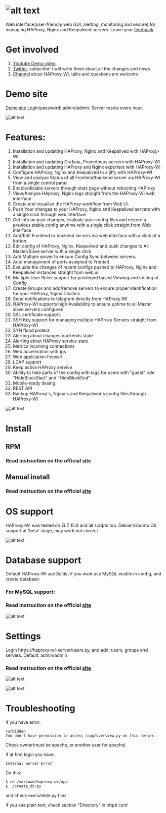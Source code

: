 # ![alt text](inc/images/logo_menu.png "Logo")
Web interface(user-friendly web GUI, alerting, monitoring and secure) for managing HAProxy, Nginx and Keepalived servers. Leave your [feedback](https://github.com/Aidaho12/haproxy-wi/issues)

# Get involved
1. [Youtube Demo video](https://www.youtube.com/channel/UCo0lCg24j-H4f0S9kMjp-_w)
2. [Twitter](https://twitter.com/haproxy_wi), subscribe! I will write there about all the changes and news
3. [Channel](https://t.me/haproxy_wi) about HAProxy-WI, talks and questions are welcome

# Demo site
[Demo site](https://demo.haproxy-wi.org) Login/password: admin/admin. Server resets every hour.

![alt text](image/haproxy-wi-config-show.png "Show config page")

# Features:
1.  Installation and updating HAProxy, Nginx and Keepalived with HAProxy-WI
1.  Installation and updating Grafana, Prometheus servers with HAProxy-WI
1.  Installation and updating HAProxy and Nginx exporters with HAProxy-WI
2.	Configure HAProxy, Nginx and Keepalived In a jiffy with HAProxy-WI
3.	View and analyse Status of all Frontend/backend server via HAProxy-WI from a single control panel.
4.	Enable/disable servers through stats page without rebooting HAProxy
5.	View/Analyse HAproxy, Nginx logs straight from the HAProxy-WI web interface
6.	Create and visualise the HAProxy workflow from Web Ui.
7.	Push Your changes to your HAProxy, Nginx and Keepalived servers with a single click through web interface
8.	Get info on past changes, evaluate your config files and restore a previous stable config anytime with a single click straight from Web interface
9.	Add/Edit Frontend or backend servers via web interface with a click of a button.
10.	Edit config of HAProxy, Nginx, Keepalived and push changes to All Master/Slave server with a single click
11.	Add Multiple server to ensure Config Sync between servers.
12.	Auto management of ports assigned to Fronted. 
13.	Evaluate the changes of recent configs pushed to HAProxy, Nginx and Keepalived instances straight from web ui
14.	Multiple User Roles support for privileged based Viewing and editing of Config
15.	Create Groups and add/remove servers to ensure proper identification for your HAProxy, Nginx Clusters
16.	Send notifications to telegram directly from HAProxy-WI
17.	HAProxy-WI supports high Availability to ensure uptime to all Master slave servers configured
18.	SSL certificate support.
19.	SSH Key support for managing multiple HAProxy Servers straight from HAProxy-WI
20. SYN flood protect
21. Alerting about changes backends state
22. Alerting about HAProxy service state
23. Metrics incoming connections
24. Web acceleration settings
25. Web application firewall
26. LDAP support
27. Keep active HAProxy service
28. Ability to hide parts of the config with tags for users with "guest" role:  "HideBlockStart" and "HideBlockEnd"
29. Mobile-ready desing
30. REST API
31. Backup HAProxy's, Nginx's and Keepalived's config files through HAProxy-WI

![alt text](image/haproxy-wi-metrics.png "Merics")

# Install

## RPM

### Read instruction on the official [site](https://haproxy-wi.org/installation.py#rpm)

## Manual install

### Read instruction on the official [site](https://haproxy-wi.org/installation.py#manual)

# OS support
HAProxy-WI was tested on EL7, EL8 and all scripts too. Debian/Ubuntu OS support at 'beta' stage, may work not correct

![alt text](image/haproxy-wi-admin-area.png "Admin area")

# Database support

Default HAProxy-WI use Sqlite, if you want use MySQL enable in config, and create database:

### For MySQL support:

### Read instruction on the official [site](https://haproxy-wi.org/settings.py#db_settings)

![alt text](image/haproxy-wi-overview.png "Overview page")

# Settings


Login https://haproxy-wi-server/users.py, and add: users, groups and servers. Default: admin/admin

### Read instruction on the official [site](https://haproxy-wi.org/settings.py)

![alt text](image/haproxy-wi-admin-area.png "Admin area")


![alt text](image/haproxy-wi-logs.png "View logs page")



# Troubleshooting
If you have error:
```
Forbidden
You don't have permission to access /app/overview.py on this server. 
```

Check owner(must be apache, or another user for apache)

If at first login you have:
```
Internal Server Error
```

Do this:
```
$ cd /var/www/haproxy-wi/app
$ ./create_db.py
```
and check executeble py files

If you see plain text, check section "Directory" in httpd conf
